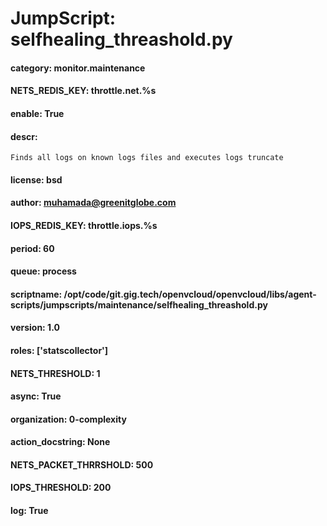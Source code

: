 
# JumpScript: selfhealing_threashold.py
        
#### category: monitor.maintenance
#### NETS_REDIS_KEY: throttle.net.%s
#### enable: True
#### descr: 
```
Finds all logs on known logs files and executes logs truncate

```
#### license: bsd
#### author: muhamada@greenitglobe.com
#### IOPS_REDIS_KEY: throttle.iops.%s
#### period: 60
#### queue: process
#### scriptname: /opt/code/git.gig.tech/openvcloud/openvcloud/libs/agent-scripts/jumpscripts/maintenance/selfhealing_threashold.py
#### version: 1.0
#### roles: ['statscollector']
#### NETS_THRESHOLD: 1
#### async: True
#### organization: 0-complexity
#### action_docstring: None
#### NETS_PACKET_THRRSHOLD: 500
#### IOPS_THRESHOLD: 200
#### log: True
